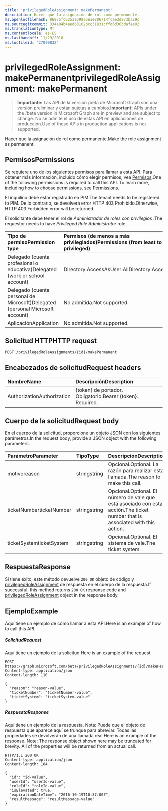 ```yaml
---
title: 'privilegedRoleAssignment: makePermanent'
description: Hacer que la asignación de rol como permanente.
ms.openlocfilehash: 06875fc62539598a5e1e806714fcae3d973ba29c
ms.sourcegitcommit: 334e84b4aed63162bcc31831cffd6d363dafee02
ms.translationtype: MT
ms.contentlocale: es-ES
ms.lasthandoff: 11/29/2018
ms.locfileid: "27090832"
---
```

# <a name="privilegedroleassignment-makepermanent"></a><span data-ttu-id="9f88f-103">privilegedRoleAssignment: makePermanent</span><span class="sxs-lookup"><span data-stu-id="9f88f-103">privilegedRoleAssignment: makePermanent</span></span>

> <span data-ttu-id="9f88f-104">**Importante:** Las API de la versión /beta de Microsoft Graph son una versión preliminar y están sujetas a cambios.</span><span class="sxs-lookup"><span data-stu-id="9f88f-104">**Important:** APIs under the /beta version in Microsoft Graph are in preview and are subject to change.</span></span> <span data-ttu-id="9f88f-105">No se admite el uso de estas API en aplicaciones de producción.</span><span class="sxs-lookup"><span data-stu-id="9f88f-105">Use of these APIs in production applications is not supported.</span></span>

<span data-ttu-id="9f88f-106">Hacer que la asignación de rol como permanente.</span><span class="sxs-lookup"><span data-stu-id="9f88f-106">Make the role assignment as permanent.</span></span>

## <a name="permissions"></a><span data-ttu-id="9f88f-107">Permisos</span><span class="sxs-lookup"><span data-stu-id="9f88f-107">Permissions</span></span>
<span data-ttu-id="9f88f-p102">Se requiere uno de los siguientes permisos para llamar a esta API. Para obtener más información, incluido cómo elegir permisos, vea [Permisos](/graph/permissions-reference).</span><span class="sxs-lookup"><span data-stu-id="9f88f-p102">One of the following permissions is required to call this API. To learn more, including how to choose permissions, see [Permissions](/graph/permissions-reference).</span></span>

<span data-ttu-id="9f88f-110">El inquilino debe estar registrado en PIM.</span><span class="sxs-lookup"><span data-stu-id="9f88f-110">The tenant needs to be registered to PIM.</span></span> <span data-ttu-id="9f88f-111">De lo contrario, se devolverá error HTTP 403 Prohibido.</span><span class="sxs-lookup"><span data-stu-id="9f88f-111">Otherwise, HTTP 403 Forbidden error will be returned.</span></span>

<span data-ttu-id="9f88f-112">El solicitante debe tener el rol de _Administrador de roles con privilegios_ .</span><span class="sxs-lookup"><span data-stu-id="9f88f-112">The requestor needs to have _Privileged Role Administrator_ role.</span></span> 

|<span data-ttu-id="9f88f-113">Tipo de permiso</span><span class="sxs-lookup"><span data-stu-id="9f88f-113">Permission type</span></span>      | <span data-ttu-id="9f88f-114">Permisos (de menos a más privilegiados)</span><span class="sxs-lookup"><span data-stu-id="9f88f-114">Permissions (from least to most privileged)</span></span>              |
|:--------------------|:---------------------------------------------------------|
|<span data-ttu-id="9f88f-115">Delegado (cuenta profesional o educativa)</span><span class="sxs-lookup"><span data-stu-id="9f88f-115">Delegated (work or school account)</span></span> | <span data-ttu-id="9f88f-116">Directory.AccessAsUser.All</span><span class="sxs-lookup"><span data-stu-id="9f88f-116">Directory.AccessAsUser.All</span></span>    |
|<span data-ttu-id="9f88f-117">Delegado (cuenta personal de Microsoft)</span><span class="sxs-lookup"><span data-stu-id="9f88f-117">Delegated (personal Microsoft account)</span></span> | <span data-ttu-id="9f88f-118">No admitida.</span><span class="sxs-lookup"><span data-stu-id="9f88f-118">Not supported.</span></span>    |
|<span data-ttu-id="9f88f-119">Aplicación</span><span class="sxs-lookup"><span data-stu-id="9f88f-119">Application</span></span> | <span data-ttu-id="9f88f-120">No admitida.</span><span class="sxs-lookup"><span data-stu-id="9f88f-120">Not supported.</span></span> |

## <a name="http-request"></a><span data-ttu-id="9f88f-121">Solicitud HTTP</span><span class="sxs-lookup"><span data-stu-id="9f88f-121">HTTP request</span></span>
<!-- { "blockType": "ignored" } -->
```http
POST /privilegedRoleAssignments/{id}/makePermanent
```
## <a name="request-headers"></a><span data-ttu-id="9f88f-122">Encabezados de solicitud</span><span class="sxs-lookup"><span data-stu-id="9f88f-122">Request headers</span></span>
| <span data-ttu-id="9f88f-123">Nombre</span><span class="sxs-lookup"><span data-stu-id="9f88f-123">Name</span></span>       | <span data-ttu-id="9f88f-124">Descripción</span><span class="sxs-lookup"><span data-stu-id="9f88f-124">Description</span></span>|
|:---------------|:----------|
| <span data-ttu-id="9f88f-125">Authorization</span><span class="sxs-lookup"><span data-stu-id="9f88f-125">Authorization</span></span>  | <span data-ttu-id="9f88f-p104">{token} de portador. Obligatorio.</span><span class="sxs-lookup"><span data-stu-id="9f88f-p104">Bearer {token}. Required.</span></span> |

## <a name="request-body"></a><span data-ttu-id="9f88f-128">Cuerpo de la solicitud</span><span class="sxs-lookup"><span data-stu-id="9f88f-128">Request body</span></span>
<span data-ttu-id="9f88f-129">En el cuerpo de la solicitud, proporcione un objeto JSON con los siguientes parámetros.</span><span class="sxs-lookup"><span data-stu-id="9f88f-129">In the request body, provide a JSON object with the following parameters.</span></span>

| <span data-ttu-id="9f88f-130">Parámetro</span><span class="sxs-lookup"><span data-stu-id="9f88f-130">Parameter</span></span>    | <span data-ttu-id="9f88f-131">Tipo</span><span class="sxs-lookup"><span data-stu-id="9f88f-131">Type</span></span>   |<span data-ttu-id="9f88f-132">Descripción</span><span class="sxs-lookup"><span data-stu-id="9f88f-132">Description</span></span>|
|:---------------|:--------|:----------|
|<span data-ttu-id="9f88f-133">motivo</span><span class="sxs-lookup"><span data-stu-id="9f88f-133">reason</span></span>|<span data-ttu-id="9f88f-134">string</span><span class="sxs-lookup"><span data-stu-id="9f88f-134">string</span></span>|<span data-ttu-id="9f88f-135">Opcional.</span><span class="sxs-lookup"><span data-stu-id="9f88f-135">Optional.</span></span> <span data-ttu-id="9f88f-136">La razón para realizar esta llamada.</span><span class="sxs-lookup"><span data-stu-id="9f88f-136">The reason to make this call.</span></span>|
|<span data-ttu-id="9f88f-137">ticketNumber</span><span class="sxs-lookup"><span data-stu-id="9f88f-137">ticketNumber</span></span>|<span data-ttu-id="9f88f-138">string</span><span class="sxs-lookup"><span data-stu-id="9f88f-138">string</span></span>|<span data-ttu-id="9f88f-139">Opcional.</span><span class="sxs-lookup"><span data-stu-id="9f88f-139">Optional.</span></span> <span data-ttu-id="9f88f-140">El número de vale que está asociado con esta acción.</span><span class="sxs-lookup"><span data-stu-id="9f88f-140">The ticket number that is associated with this action.</span></span>|
|<span data-ttu-id="9f88f-141">ticketSystem</span><span class="sxs-lookup"><span data-stu-id="9f88f-141">ticketSystem</span></span>|<span data-ttu-id="9f88f-142">string</span><span class="sxs-lookup"><span data-stu-id="9f88f-142">string</span></span>|<span data-ttu-id="9f88f-143">Opcional.</span><span class="sxs-lookup"><span data-stu-id="9f88f-143">Optional.</span></span> <span data-ttu-id="9f88f-144">El sistema de vale.</span><span class="sxs-lookup"><span data-stu-id="9f88f-144">The ticket system.</span></span>|

## <a name="response"></a><span data-ttu-id="9f88f-145">Respuesta</span><span class="sxs-lookup"><span data-stu-id="9f88f-145">Response</span></span>

<span data-ttu-id="9f88f-146">Si tiene éxito, este método devuelve `200 OK` objeto de código y [privilegedRoleAssignment](../resources/privilegedroleassignment.md) de respuesta en el cuerpo de la respuesta.</span><span class="sxs-lookup"><span data-stu-id="9f88f-146">If successful, this method returns `200 OK` response code and [privilegedRoleAssignment](../resources/privilegedroleassignment.md) object in the response body.</span></span>

## <a name="example"></a><span data-ttu-id="9f88f-147">Ejemplo</span><span class="sxs-lookup"><span data-stu-id="9f88f-147">Example</span></span>
<span data-ttu-id="9f88f-148">Aquí tiene un ejemplo de cómo llamar a esta API.</span><span class="sxs-lookup"><span data-stu-id="9f88f-148">Here is an example of how to call this API.</span></span>
##### <a name="request"></a><span data-ttu-id="9f88f-149">Solicitud</span><span class="sxs-lookup"><span data-stu-id="9f88f-149">Request</span></span>
<span data-ttu-id="9f88f-150">Aquí tiene un ejemplo de la solicitud.</span><span class="sxs-lookup"><span data-stu-id="9f88f-150">Here is an example of the request.</span></span>
<!-- {
  "blockType": "request",
  "name": "privilegedroleassignment_makepermanent"
}-->
```http
POST https://graph.microsoft.com/beta/privilegedRoleAssignments/{id}/makePermanent
Content-type: application/json
Content-length: 110

{
  "reason": "reason-value",
  "ticketNumber": "ticketNumber-value",
  "ticketSystem": "ticketSystem-value"
}
```

##### <a name="response"></a><span data-ttu-id="9f88f-151">Respuesta</span><span class="sxs-lookup"><span data-stu-id="9f88f-151">Response</span></span>
<span data-ttu-id="9f88f-p108">Aquí tiene un ejemplo de la respuesta. Nota: Puede que el objeto de respuesta que aparece aquí se trunque para abreviar. Todas las propiedades se devolverán de una llamada real.</span><span class="sxs-lookup"><span data-stu-id="9f88f-p108">Here is an example of the response. Note: The response object shown here may be truncated for brevity. All of the properties will be returned from an actual call.</span></span>
<!-- {
  "blockType": "response",
  "truncated": true,
  "@odata.type": "microsoft.graph.privilegedRoleAssignment"
} -->
```http
HTTP/1.1 200 OK
Content-type: application/json
Content-length: 184

{
  "id": "id-value",
  "userId": "userId-value",
  "roleId": "roleId-value",
  "isElevated": true,
  "expirationDateTime": "2016-10-19T10:37:00Z",
  "resultMessage": "resultMessage-value"
}
```

<!-- uuid: 8fcb5dbc-d5aa-4681-8e31-b001d5168d79
2015-10-25 14:57:30 UTC -->
<!-- {
  "type": "#page.annotation",
  "description": "privilegedRoleAssignment: makePermanent",
  "keywords": "",
  "section": "documentation",
  "tocPath": ""
}-->